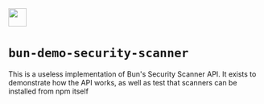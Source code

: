 <img src="https://bun.com/logo.png" height="36" />

# `bun-demo-security-scanner`

This is a useless implementation of Bun's Security Scanner API. It exists to demonstrate how the API works, as well as test that scanners can be installed from npm itself
